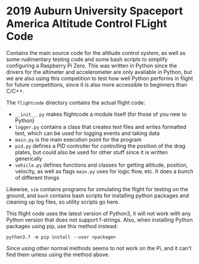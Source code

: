 # 2019 Auburn University Spaceport America Altitude Control FLight Code

Contains the main source code for the altitude control system, as well as some rudimentary testing code and some bash scripts to simplify configuring a Raspberry Pi Zero. This was written in Python since the drivers for the altimeter and accelerometer are only available in Python, but we are also using this competition to test how well Python performs in flight for future competitions, since it is also more accessible to beginners than C/C++.

The `flightcode` directory contains the actual flight code:
- `__init__.py` makes flightcode a module itself (for those of you new to Python)
- `logger.py` contains a class that creates text files and writes formatted text, which can be used for logging events and taking data
- `main.py` is the main execution point for the program
- `pid.py` defines a PID controller for controlling the position of the drag plates, but could also be used for other stuff since it is written generically
- `vehicle.py` defines functions and classes for getting altitude, position, velocity, as well as flags `main.py` uses for logic flow, etc. It does a bunch of different things

Likewise, `sim` contains programs for simulating the flight for testing on the ground, and `bash` contains bash scripts for installing python packages and cleaning up log files, so utility scripts go here.

This flight code uses the latest version of Python3, it will not work with any Python version that does not support f-strings. Also, when installing Python packages using pip, use this method instead:

```
python3.7 -m pip install --user <package> 
```

Since using other normal methods seems to not work on the Pi, and it can't find them unless using the method above.

